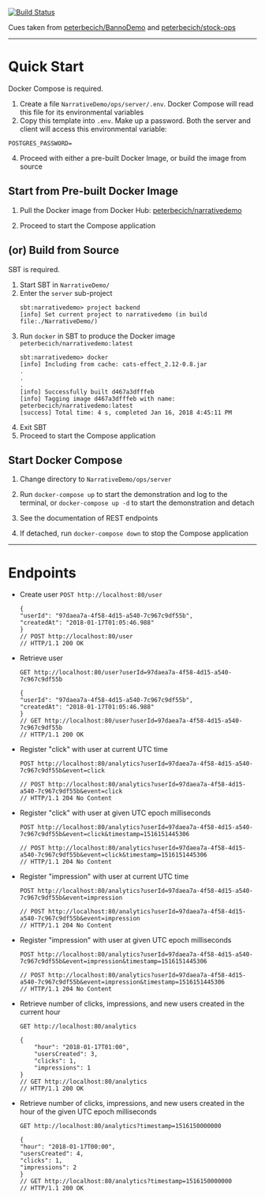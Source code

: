[![Build Status](https://travis-ci.org/peterbecich/NarrativeDemo.svg?branch=master)](https://travis-ci.org/peterbecich/NarrativeDemo)

Cues taken from [peterbecich/BannoDemo](https://github.com/peterbecich/BannoDemo) and [peterbecich/stock-ops](https://github.com/peterbecich/stock-ops)

-----------------------

# Quick Start

Docker Compose is required.

1. Create a file `NarrativeDemo/ops/server/.env`.  Docker Compose will read this file for its environmental variables
1. Copy this template into `.env`.  Make up a password.  Both the server and client will access this environmental variable:

```
POSTGRES_PASSWORD=
```
4. Proceed with either a pre-built Docker Image, or build the image from source

## Start from Pre-built Docker Image

1. Pull the Docker image from Docker Hub: 
   [peterbecich/narrativedemo](https://hub.docker.com/r/peterbecich/narrativedemo/)

1. Proceed to start the Compose application

## (or) Build from Source

SBT is required.

1. Start SBT in `NarrativeDemo/`
1. Enter the `server` sub-project
   ```
   sbt:narrativedemo> project backend
   [info] Set current project to narrativedemo (in build file:./NarrativeDemo/)
   ```
1. Run `docker` in SBT to produce the Docker image `peterbecich/narrativedemo:latest`
   ```
   sbt:narrativedemo> docker
   [info] Including from cache: cats-effect_2.12-0.8.jar
   .
   .
   .
   [info] Successfully built d467a3dfffeb
   [info] Tagging image d467a3dfffeb with name: peterbecich/narrativedemo:latest
   [success] Total time: 4 s, completed Jan 16, 2018 4:45:11 PM 
   ```
1. Exit SBT
1. Proceed to start the Compose application

## Start Docker Compose

1. Change directory to `NarrativeDemo/ops/server`
1. Run `docker-compose up` to start the demonstration and log to the terminal, or `docker-compose up -d` to start the demonstration and detach

1. See the documentation of REST endpoints

1. If detached, run `docker-compose down` to stop the Compose application


-----------------------

# Endpoints

* Create user
  ```POST http://localhost:80/user```
  ``` 
  {
  "userId": "97daea7a-4f58-4d15-a540-7c967c9df55b",
  "createdAt": "2018-01-17T01:05:46.988"
  }
  // POST http://localhost:80/user
  // HTTP/1.1 200 OK
  ```
  
* Retrieve user

  ```GET http://localhost:80/user?userId=97daea7a-4f58-4d15-a540-7c967c9df55b```
  
  ```
  {
  "userId": "97daea7a-4f58-4d15-a540-7c967c9df55b",
  "createdAt": "2018-01-17T01:05:46.988"
  }
  // GET http://localhost:80/user?userId=97daea7a-4f58-4d15-a540-7c967c9df55b
  // HTTP/1.1 200 OK
  ```
* Register "click" with user at current UTC time

  ```POST http://localhost:80/analytics?userId=97daea7a-4f58-4d15-a540-7c967c9df55b&event=click```
  
  ```
  // POST http://localhost:80/analytics?userId=97daea7a-4f58-4d15-a540-7c967c9df55b&event=click
  // HTTP/1.1 204 No Content
  ```
* Register "click" with user at given UTC epoch milliseconds

  ```POST http://localhost:80/analytics?userId=97daea7a-4f58-4d15-a540-7c967c9df55b&event=click&timestamp=1516151445306```
  
  ```
  // POST http://localhost:80/analytics?userId=97daea7a-4f58-4d15-a540-7c967c9df55b&event=click&timestamp=1516151445306
  // HTTP/1.1 204 No Content
  ```

* Register "impression" with user at current UTC time

  ```POST http://localhost:80/analytics?userId=97daea7a-4f58-4d15-a540-7c967c9df55b&event=impression```
  
  ```
  // POST http://localhost:80/analytics?userId=97daea7a-4f58-4d15-a540-7c967c9df55b&event=impression
  // HTTP/1.1 204 No Content
  ```

* Register "impression" with user at given UTC epoch milliseconds

  ```POST http://localhost:80/analytics?userId=97daea7a-4f58-4d15-a540-7c967c9df55b&event=impression&timestamp=1516151445306```
  
  ```
  // POST http://localhost:80/analytics?userId=97daea7a-4f58-4d15-a540-7c967c9df55b&event=impression&timestamp=1516151445306
  // HTTP/1.1 204 No Content
  ```
  
* Retrieve number of clicks, impressions, and new users created in the current hour

  ```GET http://localhost:80/analytics```
  
  ```
  {
	  "hour": "2018-01-17T01:00",
	  "usersCreated": 3,
	  "clicks": 1,
	  "impressions": 1
  }
  // GET http://localhost:80/analytics
  // HTTP/1.1 200 OK
  ```

* Retrieve number of clicks, impressions, and new users created in the hour of the given UTC epoch milliseconds

  ```GET http://localhost:80/analytics?timestamp=1516150000000```
  
  ```
  {
  "hour": "2018-01-17T00:00",
  "usersCreated": 4,
  "clicks": 1,
  "impressions": 2
  }
  // GET http://localhost:80/analytics?timestamp=1516150000000
  // HTTP/1.1 200 OK
  ```







  





